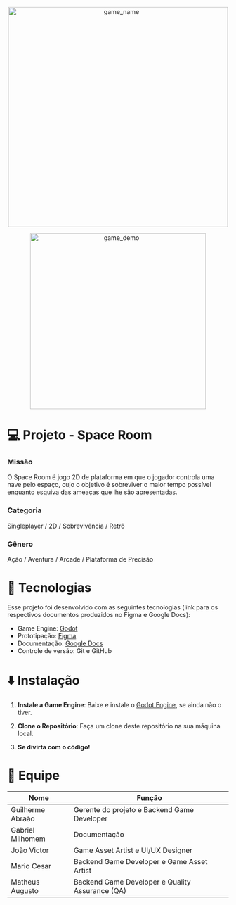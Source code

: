 <p align="center">
  <img src="https://github.com/user-attachments/assets/6c8fd498-ea1b-4de9-8690-098d2db6ebb0" alt="game_name" width="500" />
</p>


<p align="center">
  <img src="https://github.com/user-attachments/assets/78adaede-a763-46e6-a886-696f38d2dce3" alt="game_demo" style="width: 400px; height: auto;" />
</p>




# 💻 Projeto - Space Room

### Missão

O Space Room é jogo 2D de plataforma em que o jogador controla uma nave pelo espaço, cujo o objetivo é sobreviver o maior tempo possível enquanto esquiva das ameaças que lhe são apresentadas. 

### Categoria

Singleplayer / 2D / Sobrevivência / Retrô

### Gênero 

Ação / Aventura / Arcade / Plataforma de Precisão

# 🚀 Tecnologias 

Esse projeto foi desenvolvido com as seguintes tecnologias (link para os respectivos documentos produzidos no Figma e Google Docs):

- Game Engine: [Godot](https://godotengine.org/)
- Prototipação: [Figma](https://www.figma.com/design/0PfdThfz9Jl7bYM42T2sSg/Untitled?node-id=0-1)
- Documentação: [Google Docs](https://docs.google.com/document/d/1PzUYX-7y3DOKLMXse-FssEIenCHy8JqBJ05oAJwIz30/edit?usp=sharing)
- Controle de versão: Git e GitHub 

# ⬇️ Instalação

1. **Instale a Game Engine**: Baixe e instale o [Godot Engine](https://godotengine.org/), se ainda não o tiver.

2. **Clone o Repositório**: Faça um clone deste repositório na sua máquina local.

3. **Se divirta com o código!**

# 👥 Equipe

| Nome              | Função     |
|-------------------|------------|
| Guilherme Abraão  | Gerente do projeto e Backend Game Developer |
| Gabriel Milhomem  | Documentação |
| João Victor       | Game Asset Artist e UI/UX Designer |
| Mario Cesar       | Backend Game Developer e Game Asset Artist |
| Matheus Augusto   | Backend Game Developer e Quality Assurance (QA) |


